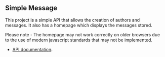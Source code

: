 ## Simple Message

This project is a simple API that allows the creation of authors and messages.
It also has a homepage which displays the messages stored.

Please note - The homepage may not work correctly on older browsers due to the use of modern javascript
standards that may not be implemented.

- [API documentation](https://app.swaggerhub.com/apis-docs/mithrend/simple_message/1.0.0#/).
